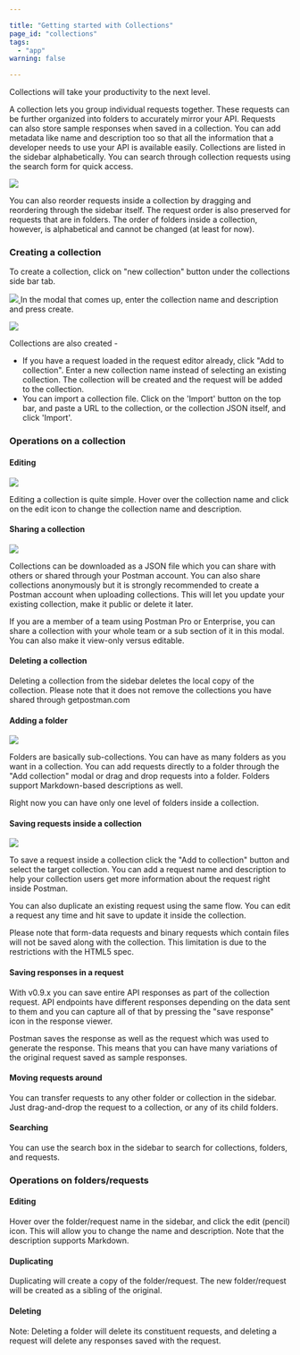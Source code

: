 ```yaml
---

title: "Getting started with Collections"
page_id: "collections"
tags: 
  - "app"
warning: false

---
```


Collections will take your productivity to the next level.

A collection lets you group individual requests together. These requests can be further organized into folders to accurately mirror your API.
Requests can also store sample responses when saved in a collection.
You can add metadata like name and description too so that all the information that a developer needs to use your API is available easily.
Collections are listed in the sidebar alphabetically. You can search through collection requests using the search form for quick access.

[![](https://www.getpostman.com/img/v1/docs/thumbs/20.png)
][0]

You can also reorder requests inside a collection by dragging and reordering through the sidebar itself. The request order is also preserved for requests that are in folders.
The order of folders inside a collection, however, is alphabetical and cannot be changed (at least for now).

### Creating a collection

To create a collection, click on "new collection" button under the collections side bar tab. 

[![](https://www.getpostman.com/img/v1/docs/thumbs/34.png)
][1]
In the modal that comes up, enter the collection name and description and press create. 

[![](https://www.getpostman.com/img/v1/docs/thumbs/35.png)
][2]

Collections are also created - 

* If you have a request loaded in the request editor already, click "Add to collection". Enter a new collection name instead of selecting an existing collection. The collection will be created and the request will be added to the collection.
* You can import a collection file. Click on the 'Import' button on the top bar, and paste a URL to the collection, or the collection JSON itself, and click 'Import'.

### Operations on a collection

#### Editing

[![](https://www.getpostman.com/img/v1/docs/thumbs/22.png)
][3]

Editing a collection is quite simple. Hover over the collection name and click on the edit icon to change the collection name and description.

#### Sharing a collection

[![](https://www.getpostman.com/img/v1/docs/thumbs/23.png)
][4]

Collections can be downloaded as a JSON file which you can share with others or shared through your Postman account. You can also share collections anonymously but it is strongly recommended to create a Postman account when uploading collections. This will let you update your existing collection, make it public or delete it later.

If you are a member of a team using Postman Pro or Enterprise, you can share a collection with your whole team or a sub section of it in this modal. You can also make it view-only versus editable.

#### Deleting a collection

Deleting a collection from the sidebar deletes the local copy of the collection. Please note that it does not remove the collections you have shared through getpostman.com

#### Adding a folder

[![](https://www.getpostman.com/img/v1/docs/thumbs/24.png)
][5]

Folders are basically sub-collections. You can have as many folders as you want in a collection.
You can add requests directly to a folder through the "Add collection" modal or drag and drop requests into a folder. Folders support Markdown-based descriptions as well.

Right now you can have only one level of folders inside a collection.

#### Saving requests inside a collection

[![](https://www.getpostman.com/img/v1/docs/thumbs/25.png)
][6]

To save a request inside a collection click the "Add to collection" button and select the target collection. You can add a request name and description to help your collection users get more information about the request right inside Postman.

You can also duplicate an existing request using the same flow. You can edit a request any time and hit save to update it inside the collection.

Please note that form-data requests and binary requests which contain files will not be saved along with the collection. This limitation is due to the restrictions with the HTML5 spec.

#### Saving responses in a request

With v0.9.x you can save entire API responses as part of the collection request. API endpoints have different responses depending on the data sent to them and you can capture all of that by pressing the "save response" icon in the response viewer.

Postman saves the response as well as the request which was used to generate the response. This means that you can have many variations of the original request saved as sample responses.

#### Moving requests around

You can transfer requests to any other folder or collection in the sidebar. Just drag-and-drop the request to a collection, or any of its child folders.

#### Searching

You can use the search box in the sidebar to search for collections, folders, and requests.

### Operations on folders/requests

#### Editing

Hover over the folder/request name in the sidebar, and click the edit (pencil) icon. This will allow you to change the name and description. Note that the description supports Markdown.

#### Duplicating

Duplicating will create a copy of the folder/request. The new folder/request will be created as a sibling of the original.

#### Deleting

Note: Deleting a folder will delete its constituent requests, and deleting a request will delete any responses saved with the request.


[0]: https://www.getpostman.com/img/v1/docs/source/20.png
[1]: https://www.getpostman.com/img/v1/docs/source/34.png
[2]: https://www.getpostman.com/img/v1/docs/source/35.png
[3]: https://www.getpostman.com/img/v1/docs/source/22.png
[4]: https://www.getpostman.com/img/v1/docs/source/23.png
[5]: https://www.getpostman.com/img/v1/docs/source/24.png
[6]: https://www.getpostman.com/img/v1/docs/source/25.png
